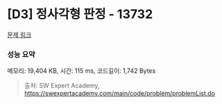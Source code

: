 # [D3] 정사각형 판정 - 13732 

[문제 링크](https://swexpertacademy.com/main/code/problem/problemDetail.do?contestProbId=AX8BAN1qTwoDFARO) 

### 성능 요약

메모리: 19,404 KB, 시간: 115 ms, 코드길이: 1,742 Bytes



> 출처: SW Expert Academy, https://swexpertacademy.com/main/code/problem/problemList.do